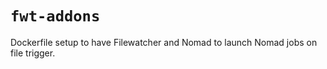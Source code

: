 # `fwt-addons`

Dockerfile setup to have Filewatcher and Nomad to launch Nomad jobs on file trigger.
